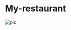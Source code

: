 # My-restaurant
![pic](https://drive.google.com/file/d/16KWge2qT8jpUZuBLGgWvfkxbjocTa9wF/view?usp=share_link)

